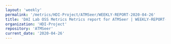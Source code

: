 ```yaml
---
layout: 'weekly'
permalink: '/metrics/HDI-Project/ATMSeer/WEEKLY-REPORT-2020-04-26'
title: 'DAI Lab OSS Metrics Metrics report for ATMSeer | WEEKLY-REPORT-2020-04-26'
organization: 'HDI-Project'
repository: 'ATMSeer'
current_date: '2020-04-26'
---
```

